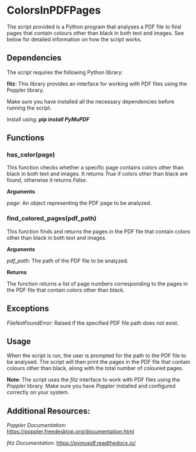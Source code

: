 # ColorsInPDFPages

The script provided is a Python program that analyses a PDF file to find pages that contain colours other than black in both text and images. See below for detailed information on how the script works.

## Dependencies
The script requires the following Python library:

**fitz**: This library provides an interface for working with PDF files using the Poppler library.

Make sure you have installed all the necessary dependencies before running the script.

Install using: _**pip install PyMuPDF**_

## Functions
### has_color(page)
This function checks whether a specific page contains colors other than black in both text and images. It returns _True_ if colors other than black are found, otherwise it returns _False_.

**Arguments**

_page_: An object representing the PDF page to be analyzed.

### find_colored_pages(pdf_path)
This function finds and returns the pages in the PDF file that contain colors other than black in both text and images.

**Arguments**

_pdf_path_: The path of the PDF file to be analyzed.

**Returns**

The function returns a list of page numbers corresponding to the pages in the PDF file that contain colors other than black.

## Exceptions
_FileNotFoundError_: Raised if the specified PDF file path does not exist.

## Usage

When the script is run, the user is prompted for the path to the PDF file to be analysed. The script will then print the pages in the PDF file that contain colours other than black, along with the total number of coloured pages.

**Note**: The script uses the _fitz_ interface to work with PDF files using the _Poppler_ library. Make sure you have _Poppler_ installed and configured correctly on your system.

## Additional Resources:

_Poppler Documentation_: https://poppler.freedesktop.org/documentation.html

_fitz Documentation_: https://pymupdf.readthedocs.io/
